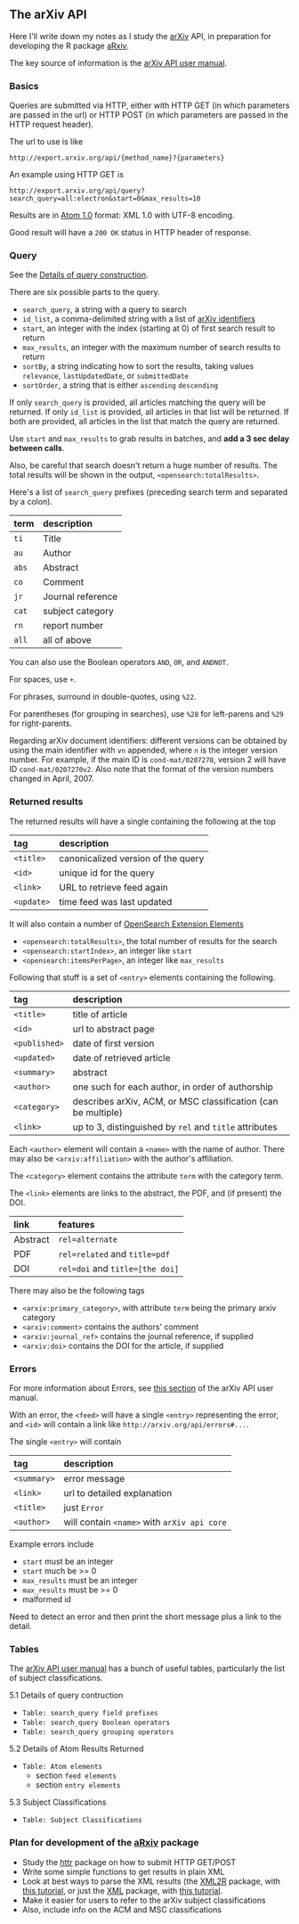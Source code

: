 
## The arXiv API

Here I'll write down my notes as I study the [arXiv](http://arxiv.org)
API, in preparation for developing the R package
[aRxiv](https://github.com/ropensci/aRxiv).

The key source of information is the
[arXiv API user manual](http://arxiv.org/help/api/user-manual).

### Basics

Queries are submitted via HTTP, either with HTTP GET (in which
parameters are passed in the url) or HTTP POST (in which parameters
are passed in the HTTP request header).

The url to use is like

    http://export.arxiv.org/api/{method_name}?{parameters}

An example using HTTP GET is

    http://export.arxiv.org/api/query?search_query=all:electron&start=0&max_results=10
    
Results are in [Atom 1.0](http://www.ietf.org/rfc/rfc4287.txt) format:
XML 1.0 with UTF-8 encoding.

Good result will have a `200 OK` status in HTTP header of response.

### Query

See the
[Details of query construction](http://arxiv.org/help/api/user-manual#query_details).

There are six possible parts to the query.

- `search_query`, a string with a query to search
- `id_list`, a comma-delimited string with a list of
   [arXiv identifiers](http://arxiv.org/help/arxiv_identifier)
- `start`, an integer with the index (starting at 0) of first search result
   to return
- `max_results`, an integer with the maximum number of search results
  to return
- `sortBy`, a string indicating how to sort the results, taking values
  `relevance`, `lastUpdatedDate`, or `submittedDate`
- `sortOrder`, a string that is either `ascending` `descending`

If only `search_query` is provided, all articles matching the query
will be returned. If only `id_list` is provided, all articles in that
list will be returned. If both are provided, all articles in the list
that match the query are returned.

Use `start` and `max_results` to grab results in batches, and **add a
3 sec delay between calls**.

Also, be careful that search doesn't return a huge number of results.
The total results will be shown in the output, `<opensearch:totalResults>`.

Here's a list of `search_query` prefixes (preceding search term and
separated by a colon).

term  | description
:-----|:-----------
`ti`  | Title
`au`  | Author
`abs` | Abstract
`co`  | Comment
`jr`  | Journal reference
`cat` | subject category
`rn`  | report number
`all` | all of above

You can also use the Boolean operators `AND`, `OR`, and `ANDNOT`.

For spaces, use `+`.

For phrases, surround in double-quotes, using `%22`.

For parentheses (for grouping in searches), use `%28` for left-parens
and `%29` for right-parents.

Regarding arXiv document identifiers: different versions can be
obtained by using the main identifier with `vn` appended, where `n` is
the integer version number.  For example, if the main ID is
`cond-mat/0207270`, version 2 will have ID `cond-mat/0207270v2`.
Also note that the format of the version numbers changed in April,
2007.


### Returned results

The returned results will have a single <feed> containing the
following at the top

  tag      | description
:----------|:-----------
`<title>`  | canonicalized version of the query
`<id>`     | unique id for the query
`<link>`   | URL to retrieve feed again
`<update>` | time feed was last updated

It will also contain a number of 
[OpenSearch Extension Elements](http://a9.com/-/spec/opensearch/1.1/)

- `<opensearch:totalResults>`, the total number of results for the search
- `<opensearch:startIndex>`, an integer like `start`
- `<opensearch:itemsPerPage>`, an integer like `max_results`


Following that stuff is a set of `<entry>` elements containing the
following.

  tag         | description
:-------------|:-----------
`<title>`     | title of article
`<id>`        | url to abstract page
`<published>` | date of first version
`<updated>`   | date of retrieved article
`<summary>`   | abstract
`<author>`    | one such for each author, in order of authorship
`<category>`  | describes arXiv, ACM, or MSC classification (can be multiple)
`<link>`      | up to 3, distinguished by `rel` and `title` attributes


Each `<author>` element will contain a `<name>` with the name of
author. There may also be `<arxiv:affiliation>` with the author's
affiliation.

The `<category>` element contains the attribute `term` with the
category term.

The `<link>` elements are links to the abstract, the PDF, and (if
present) the DOI.

link     | features
:--------|:--------
Abstract | `rel=alternate`
PDF      | `rel=related` and `title=pdf`
DOI      | `rel=doi` and `title=[the doi]`


There may also be the following tags

- `<arxiv:primary_category>`, with attribute `term` being the primary
  arxiv category
- `<arxiv:comment>` contains the authors' comment
- `<arxiv:journal_ref>` contains the journal reference, if supplied
- `<arxiv:doi>` contains the DOI for the article, if supplied


### Errors

For more information about Errors, see
[this section](http://arxiv.org/help/api/user-manual#errors) of the
arXiv API user manual.

With an error, the `<feed>` will have a single `<entry>` representing the
error, and `<id>` will contain a link like `http://arxiv.org/api/errors#...`.

The single `<entry>` will contain

   tag      | description
:-----------|:-----------
`<summary>` | error message
`<link>`    | url to detailed explanation
`<title>`   | just `Error`
`<author>`  | will contain `<name>` with `arXiv api core`

Example errors include
- `start` must be an integer
- `start` much be >= 0
- `max_results` must be an integer
- `max_results` must be >= 0
- malformed id

Need to detect an error and then print the short message plus a link
to the detail.



### Tables

The [arXiv API user manual](http://arxiv.org/help/api/user-manual) has
a bunch of useful tables, particularly the list of subject
classifications.

5.1 Details of query contruction
- `Table: search_query field prefixes`
- `Table: search_query Boolean operators`
- `Table: search_query grouping operators`

5.2 Details of Atom Results Returned
- `Table: Atom elements`
  - section `feed elements`
  - section `entry elements`


5.3 Subject Classifications
- `Table: Subject Classifications`


### Plan for development of the [aRxiv](https://github.com/ropensci/aRxiv) package
    
- Study the [httr](https://github.com/hadley/httr) package on how to
  submit HTTP GET/POST
- Write some simple functions to get results in plain XML
- Look at best ways to parse the XML results (the
  [XML2R](https://github.com/cpsievert/XML2R) package, with
  [this tutorial](http://cpsievert.github.io/XML2R/), or just the
  [XML](http://www.omegahat.org/RSXML/) package, with
  [this tutorial](http://www.omegahat.org/RSXML/shortIntro.pdf).
- Make it easier for users to refer to the arXiv subject
  classifications
- Also, include info on the ACM and MSC classifications




<!-- the following to make it look nicer -->
<link href="https://www.biostat.wisc.edu/~kbroman/markdown.css" rel="stylesheet"></link>
<link href="https://www.biostat.wisc.edu/~kbroman/markdown_modified.css" rel="stylesheet"></link>
